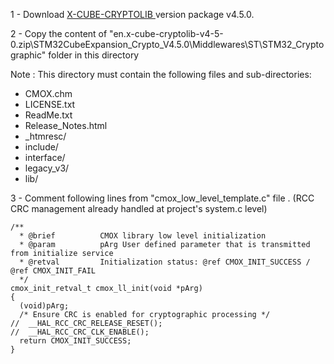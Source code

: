 
1 - Download [X-CUBE-CRYPTOLIB ](https://www.st.com/en/embedded-software/x-cube-cryptolib.html) version package v4.5.0.

2 - Copy the content of "en.x-cube-cryptolib-v4-5-0.zip\STM32CubeExpansion_Crypto_V4.5.0\Middlewares\ST\STM32_Cryptographic" folder in this directory

Note : This directory must contain the following files and sub-directories:
- CMOX.chm
- LICENSE.txt
- ReadMe.txt
- Release_Notes.html
- _htmresc/
- include/
- interface/
- legacy_v3/
- lib/

3 - Comment following lines from "cmox_low_level_template.c" file . (RCC CRC management already handled at project's system.c level)

```
/**
  * @brief          CMOX library low level initialization
  * @param          pArg User defined parameter that is transmitted from initialize service
  * @retval         Initialization status: @ref CMOX_INIT_SUCCESS / @ref CMOX_INIT_FAIL
  */
cmox_init_retval_t cmox_ll_init(void *pArg)
{
  (void)pArg;
  /* Ensure CRC is enabled for cryptographic processing */
//  __HAL_RCC_CRC_RELEASE_RESET();
//  __HAL_RCC_CRC_CLK_ENABLE();
  return CMOX_INIT_SUCCESS;
}
```
